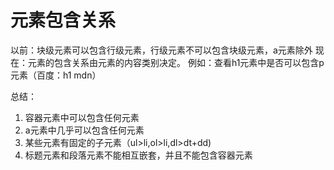 # 元素包含关系

以前：块级元素可以包含行级元素，行级元素不可以包含块级元素，a元素除外
现在：元素的包含关系由元素的内容类别决定。
例如：查看h1元素中是否可以包含p元素（百度：h1 mdn）


总结：
1. 容器元素中可以包含任何元素
2. a元素中几乎可以包含任何元素
3. 某些元素有固定的子元素（ul>li,ol>li,dl>dt+dd)
4. 标题元素和段落元素不能相互嵌套，并且不能包含容器元素
